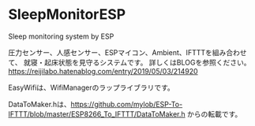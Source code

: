 # SleepMonitorESP
Sleep monitoring system by ESP

圧力センサー、人感センサー、ESPマイコン、Ambient、IFTTTを組み合わせて、
就寝・起床状態を見守るシステムです。
詳しくはBLOGを参照ください。
https://reijilabo.hatenablog.com/entry/2019/05/03/214920

EasyWifiは、WifiManagerのラップライブラリです。

DataToMaker.hは、https://github.com/mylob/ESP-To-IFTTT/blob/master/ESP8266_To_IFTTT/DataToMaker.h
からの転載です。
